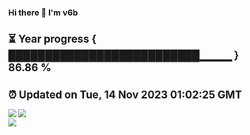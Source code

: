 ### Hi there 👋  I'm v6b  
⏳ Year progress { ██████████████████████████▁▁▁▁ } 86.86 %
---
⏰ Updated on Tue, 14 Nov 2023 01:02:25 GMT
---
![](https://github-readme-stats.vercel.app/api?username=v6b&bg_color=30,e96443,904e95&title_color=fff&text_color=fff&layout=compact)
![](https://github-readme-stats.vercel.app/api/top-langs/?username=v6b&layout=compact&bg_color=30,e96443,904e95&title_color=fff&text_color=fff)  
![](https://gcore.jsdelivr.net/gh/v6b/v6b@main/assets/github-contribution-grid-snake.svg)

